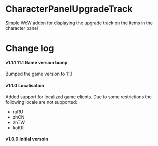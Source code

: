 # CharacterPanelUpgradeTrack
Simple WoW addon for displaying the upgrade track on the items in the character panel

# Change log
#### v1.1.1 11.1 Game version bump
Bumped the game version to 11.1
#### v1.1.0 Localisation
Added support for localized game clients. Due to some restrictions the following locale are not supported:
- ruRU
- zhCN
- zhTW
- koKR

#### v1.0.0 Initial versoin
